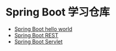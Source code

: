 # Spring Boot 学习仓库
- [Spring Boot hello world](lesson01/readme.md)
- [Spring Boot REST](lesson02/readme.md)
- [Spring Boot Servlet](lesson03/readme.md)